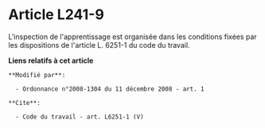 # Article L241-9

L'inspection de l'apprentissage est organisée dans les conditions fixées par les dispositions de l'article L. 6251-1 du code
du travail.

**Liens relatifs à cet article**

	**Modifié par**:

	  - Ordonnance n°2008-1304 du 11 décembre 2008 - art. 1

	**Cite**:

	  - Code du travail - art. L6251-1 (V)

